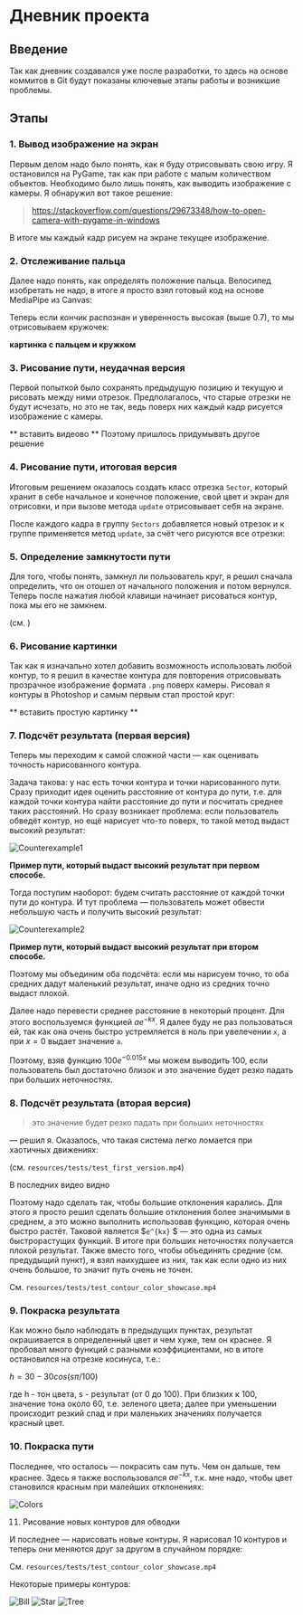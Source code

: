 # Дневник проекта

## Введение ##

Так как дневник создавался уже после разработки, то здесь на основе коммитов в Git будут показаны ключевые этапы работы
и возникшие проблемы.

## Этапы ##

### 1. Вывод изображение на экран

Первым делом надо было понять, как я буду отрисовывать свою игру. Я остановился на PyGame, так как при работе с малым
количеством объектов. Необходимо было лишь понять, как выводить изображение с камеры. Я обнаружил вот такое решение:

> https://stackoverflow.com/questions/29673348/how-to-open-camera-with-pygame-in-windows

В итоге мы каждый кадр рисуем на экране текущее изображение.

### 2. Отслеживание пальца

Далее надо понять, как определять положение пальца. Велосипед изобретать не надо, в итоге я просто взял готовый код на
основе MediaPipe из Canvas:

Теперь если кончик распознан и уверенность высокая (выше 0.7), то мы отрисовываем кружочек:

**картинка с пальцем и кружком**

### 3. Рисование пути, неудачная версия

Первой попыткой было сохранять предыдущую позицию и текущую и рисовать между ними отрезок. Предполагалось, что старые
отрезки не будут исчезать, но это не так, ведь поверх них каждый кадр рисуется изображение с камеры.

** вставить видеово **
Поэтому пришлось придумывать другое решение

### 4. Рисование пути, итоговая версия

Итоговым решением оказалось создать класс отрезка `Sector`, который хранит в себе начальное и конечное положение, свой
цвет и экран для отрисовки, и при вызове метода `update` отрисовывает себя на экране.

После каждого кадра в группу `Sectors` добавляется новый отрезок и к группе применяется метод `update`, за счёт чего
рисуются все отрезки:

### 5. Определение замкнутости пути

Для того, чтобы понять, замкнул ли пользователь круг, я решил сначала определить, что он отошел от начального положения
и потом вернулся. Теперь после нажатия любой клавиши начинает рисоваться контур, пока мы его не замкнем.

(см. )

### 6. Рисование картинки

Так как я изначально хотел добавить возможность использовать любой контур, то я решил в качестве контура для повторения
отрисовывать прозрачное изображение формата `.png` поверх камеры. Рисовал я контуры в Photoshop и самым первым стал
простой круг:

** вставить простую картинку **

### 7. Подсчёт результата (первая версия)

Теперь мы переходим к самой сложной части — как оценивать точность нарисованного контура.

Задача такова: у нас есть точки контура и точки нарисованного пути. Сразу приходит идея оценить расстояние от контура до
пути, т.е. для каждой точки контура найти расстояние до пути и посчитать среднее таких расстояний. Но сразу возникает
проблема: если пользователь обведёт контур, но ещё нарисует что-то поверх, то такой метод выдаст высокий результат:

![Сounterexample1](resources/tests/test_contour_color_showcase_screenshot.jpg)

**Пример пути, который выдаст высокий результат при первом способе.**

Тогда поступим наоборот: будем считать расстояние от каждой точки пути до контура. И тут проблема — пользователь может
обвести небольшую часть и получить высокий результат:

![Сounterexample2](resources/tests/test_gameplay3.jpg)

**Пример пути, который выдаст высокий результат при втором способе.**

Поэтому мы объединим оба подсчёта: если мы нарисуем точно, то оба средних дадут маленький результат, иначе одно из
средних точно выдаст плохой.

Далее надо перевести среднее расстояние в некоторый процент. Для этого воспользуемся функцией $`ae^{-kx}`$. Я далее
буду не раз пользоваться ей, так как она очень быстро устремляется в ноль при увелечении `x`, а при $`x = 0`$ выдает
значение `a`.

Поэтому, взяв функцию $`100e^{-0.015x}`$ мы можем выводить 100, если пользователь был достаточно близок и
это значение будет резко падать при больших неточностях.

### 8. Подсчёт результата (вторая версия)

> это значение будет резко падать при больших неточностях

— решил я. Оказалось, что такая система легко ломается при хаотичных движениях:

(см. `resources/tests/test_first_version.mp4`)

В последних видео видно

Поэтому надо сделать так, чтобы большие отклонения карались. Для этого я просто решил сделать большие отклонения более
значимыми в среднем, а это можно выполнить использовав функцию, которая очень быстро растёт. Таковой является $`e^{kx}`
$ — это одна из самых быстрорастущих функций. В итоге при больших неточностях получается плохой результат. Также вместо
того, чтобы объединять средние (см. предудыщий
пункт), я взял наихудшее из них, так как если одно из них очень большое, то значит путь очень не точен.

См. `resources/tests/test_contour_color_showcase.mp4`

### 9. Покраска результата

Как можно было наблюдать в предыдущих пунктах, результат окрашивается в определенный цвет и чем хуже, тем он краснее. Я
пробовал много функций с разными коэффициентами, но в итоге остановился на отрезке косинуса, т.е.:

$`h = 30 - 30cos(s\pi/100)`$

где h - тон цвета, s - результат (от 0 до 100).
При близких к 100, значение тона около 60, т.е. зеленого цвета; далее при уменьшении происходит резкий спад и при
маленьких значениях получается красный цвет.

### 10. Покраска пути

Последнее, что осталось — покрасить сам путь. Чем он дальше, тем краснее. Здесь я также воспользовался $`ae^{-kx}`$,
т.к. мне надо, чтобы цвет становился красным при малейших отклонениях:

![Colors](resources/tests/test_contour_color_showcase_screenshot.jpg)

11. Рисование новых контуров для обводки

И последнее — нарисовать новые контуры. Я нарисовал 10 контуров и теперь они меняются друг за другом в случайном
порядке:

См. `resources/tests/test_contour_color_showcase.mp4`

Некоторые примеры контуров:

![Bill](resources/images_contours/bill.png)
![Star](resources/images_contours/star.png)
![Tree](resources/images_contours/tree.png)